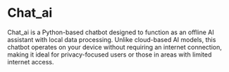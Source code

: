 # Chat_ai
Chat_ai is a Python-based chatbot designed to function as an offline AI assistant with local data processing. Unlike cloud-based AI models, this chatbot operates on your device without requiring an internet connection, making it ideal for privacy-focused users or those in areas with limited internet access.
